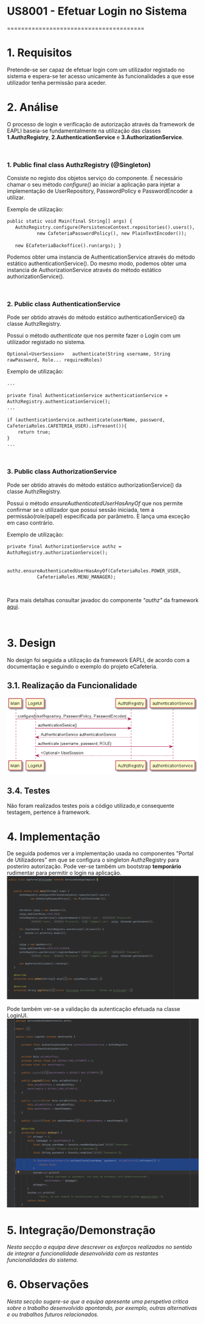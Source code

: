 # US8001 - Efetuar Login no Sistema
=======================================


# 1. Requisitos

Pretende-se ser capaz de efetuar login com um utilizador registado no sistema e espera-se ter acesso unicamente às funcionalidades a que esse utilizador tenha permissão para aceder.

# 2. Análise

O processo de login e verificação de autorização através da framework de EAPLI baseia-se fundamentalmente na utilização das classes **1.AuthzRegistry**, **2.AuthenticationService** e **3.AuthorizationService**.

<br>

### 1. Public final class **AuthzRegistry** (@Singleton)

Consiste no registo dos objetos serviço do componente. É necessário chamar o seu método *configure()* ao iniciar a aplicação para injetar a implementação de UserRepository, PasswordPolicy e PasswordEncoder a utilizar.

Exemplo de utilização:

    public static void Main(final String[] args) {
       AuthzRegistry.configure(PersistenceContext.repositories().users(),
               new CafeteriaPasswordPolicy(), new PlainTextEncoder());

       new ECafeteriaBackoffice().run(args); }

Podemos obter uma instancia de AuthenticationService através do método estático authenticationService().
Do mesmo modo, podemos obter uma instancia de AuthorizationService através do método estático authorizationService().

<br>

 ### 2.  Public class **AuthenticationService**

Pode ser obtido através do método estático authenticationService() da classe AuthzRegistry.

Possui o método *authenticate* que nos permite fazer o Login com um utilizador registado no sistema.

	Optional<UserSession>	authenticate(String username, String rawPassword, Role... requiredRoles)

Exemplo de utilização:

	...			

	private final AuthenticationService authenticationService = AuthzRegistry.authenticationService();
	...

	if (authenticationService.authenticate(userName, password, CafeteriaRoles.CAFETERIA_USER).isPresent()){
		return true;
	}
	...

   <br>

### 3. Public class **AuthorizationService**

Pode ser obtido através do método estático authorizationService() da classe AuthzRegistry.

Possui o método *ensureAuthenticatedUserHasAnyOf* que nos permite confirmar se o utilizador que possui sessão iniciada, tem a permissão(role/papel) especificada por parâmetro. E lança uma exceção em caso contrário.

Exemplo de utilização:

	private final AuthorizationService authz = AuthzRegistry.authorizationService();


	authz.ensureAuthenticatedUserHasAnyOf(CafeteriaRoles.POWER_USER,
               CafeteriaRoles.MENU_MANAGER);




<!-- ![Diagrama Classes authz](./eapli_framework_authz.svg) -->


<br>

 Para mais detalhas consultar javadoc do componente *"authz"* da framework [aqui](https://pagsousa.bitbucket.io/13.0/eapli.framework.authz/).


<br>


# 3. Design

No design foi seguida a utilização da framework EAPLI, de acordo com a documentação e seguindo o exemplo do projeto eCafeteria.

## 3.1. Realização da Funcionalidade

![Diagrama de sequencia do Login](./LoginSD.png)



## 3.4. Testes 
Não foram realizados testes pois a código utilizado,e consequente testagem, pertence à framework.

# 4. Implementação
De seguida podemos ver a implementação usada no componentes "Portal de Utilizadores" em que se configura o singleton AuthzRegistry para posteriro autorização.
Pode ver-se também um bootstrap **temporário** rudimentar para permitir o login na aplicação. 
![Login exemplo portalUtilizador](./login_serviceDesk_codigo.png)

Pode também ver-se a validação da autenticação efetuada na classe LoginUI.
![Autenticação exemplo portalUtilizador](./validacao_role_serviceDesk.png)


# 5. Integração/Demonstração

*Nesta secção a equipa deve descrever os esforços realizados no sentido de integrar a funcionalidade desenvolvida com as restantes funcionalidades do sistema.*

# 6. Observações

*Nesta secção sugere-se que a equipa apresente uma perspetiva critica sobre o trabalho desenvolvido apontando, por exemplo, outras alternativas e ou trabalhos futuros relacionados.*



